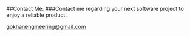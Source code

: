 ##Contact Me:
###Contact me regarding your next software project to enjoy a reliable product.

[gokhanengineering@gmail.com](mailto:gokhanengineering@gmail.com)